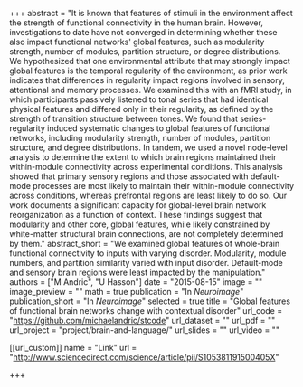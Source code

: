 +++
abstract = "It is known that features of stimuli in the environment affect the strength of functional connectivity in the human brain. However, investigations to date have not converged in determining whether these also impact functional networks' global features, such as modularity strength, number of modules, partition structure, or degree distributions. We hypothesized that one environmental attribute that may strongly impact global features is the temporal regularity of the environment, as prior work indicates that differences in regularity impact regions involved in sensory, attentional and memory processes. We examined this with an fMRI study, in which participants passively listened to tonal series that had identical physical features and differed only in their regularity, as defined by the strength of transition structure between tones. We found that series-regularity induced systematic changes to global features of functional networks, including modularity strength, number of modules, partition structure, and degree distributions. In tandem, we used a novel node-level analysis to determine the extent to which brain regions maintained their within-module connectivity across experimental conditions. This analysis showed that primary sensory regions and those associated with default-mode processes are most likely to maintain their within-module connectivity across conditions, whereas prefrontal regions are least likely to do so. Our work documents a significant capacity for global-level brain network reorganization as a function of context. These findings suggest that modularity and other core, global features, while likely constrained by white-matter structural brain connections, are not completely determined by them."
abstract_short = "We examined global features of whole-brain functional connectivity to inputs with varying disorder. Modularity, module numbers, and partition similarity varied with input disorder. Default-mode and sensory brain regions were least impacted by the manipulation."
authors = ["M Andric", "U Hasson"]
date = "2015-08-15"
image = ""
image_preview = ""
math = true
publication = "In *Neuroimage*"
publication_short = "In *Neuroimage*"
selected = true
title = "Global features of functional brain networks change with contextual disorder"
url_code = "https://github.com/michaelandric/stcode"
url_dataset = ""
url_pdf = ""
url_project = "project/brain-and-language/"
url_slides = ""
url_video = ""

[[url_custom]]
name = "Link"
url = "http://www.sciencedirect.com/science/article/pii/S105381191500405X"

+++


